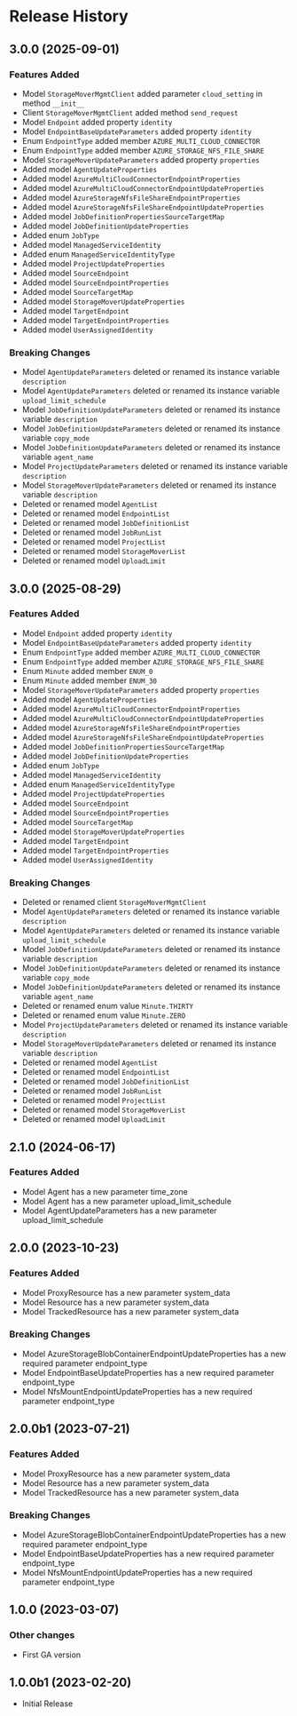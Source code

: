 # Release History

## 3.0.0 (2025-09-01)

### Features Added

  - Model `StorageMoverMgmtClient` added parameter `cloud_setting` in method `__init__`
  - Client `StorageMoverMgmtClient` added method `send_request`
  - Model `Endpoint` added property `identity`
  - Model `EndpointBaseUpdateParameters` added property `identity`
  - Enum `EndpointType` added member `AZURE_MULTI_CLOUD_CONNECTOR`
  - Enum `EndpointType` added member `AZURE_STORAGE_NFS_FILE_SHARE`
  - Model `StorageMoverUpdateParameters` added property `properties`
  - Added model `AgentUpdateProperties`
  - Added model `AzureMultiCloudConnectorEndpointProperties`
  - Added model `AzureMultiCloudConnectorEndpointUpdateProperties`
  - Added model `AzureStorageNfsFileShareEndpointProperties`
  - Added model `AzureStorageNfsFileShareEndpointUpdateProperties`
  - Added model `JobDefinitionPropertiesSourceTargetMap`
  - Added model `JobDefinitionUpdateProperties`
  - Added enum `JobType`
  - Added model `ManagedServiceIdentity`
  - Added enum `ManagedServiceIdentityType`
  - Added model `ProjectUpdateProperties`
  - Added model `SourceEndpoint`
  - Added model `SourceEndpointProperties`
  - Added model `SourceTargetMap`
  - Added model `StorageMoverUpdateProperties`
  - Added model `TargetEndpoint`
  - Added model `TargetEndpointProperties`
  - Added model `UserAssignedIdentity`

### Breaking Changes

  - Model `AgentUpdateParameters` deleted or renamed its instance variable `description`
  - Model `AgentUpdateParameters` deleted or renamed its instance variable `upload_limit_schedule`
  - Model `JobDefinitionUpdateParameters` deleted or renamed its instance variable `description`
  - Model `JobDefinitionUpdateParameters` deleted or renamed its instance variable `copy_mode`
  - Model `JobDefinitionUpdateParameters` deleted or renamed its instance variable `agent_name`
  - Model `ProjectUpdateParameters` deleted or renamed its instance variable `description`
  - Model `StorageMoverUpdateParameters` deleted or renamed its instance variable `description`
  - Deleted or renamed model `AgentList`
  - Deleted or renamed model `EndpointList`
  - Deleted or renamed model `JobDefinitionList`
  - Deleted or renamed model `JobRunList`
  - Deleted or renamed model `ProjectList`
  - Deleted or renamed model `StorageMoverList`
  - Deleted or renamed model `UploadLimit`

## 3.0.0 (2025-08-29)

### Features Added

  - Model `Endpoint` added property `identity`
  - Model `EndpointBaseUpdateParameters` added property `identity`
  - Enum `EndpointType` added member `AZURE_MULTI_CLOUD_CONNECTOR`
  - Enum `EndpointType` added member `AZURE_STORAGE_NFS_FILE_SHARE`
  - Enum `Minute` added member `ENUM_0`
  - Enum `Minute` added member `ENUM_30`
  - Model `StorageMoverUpdateParameters` added property `properties`
  - Added model `AgentUpdateProperties`
  - Added model `AzureMultiCloudConnectorEndpointProperties`
  - Added model `AzureMultiCloudConnectorEndpointUpdateProperties`
  - Added model `AzureStorageNfsFileShareEndpointProperties`
  - Added model `AzureStorageNfsFileShareEndpointUpdateProperties`
  - Added model `JobDefinitionPropertiesSourceTargetMap`
  - Added model `JobDefinitionUpdateProperties`
  - Added enum `JobType`
  - Added model `ManagedServiceIdentity`
  - Added enum `ManagedServiceIdentityType`
  - Added model `ProjectUpdateProperties`
  - Added model `SourceEndpoint`
  - Added model `SourceEndpointProperties`
  - Added model `SourceTargetMap`
  - Added model `StorageMoverUpdateProperties`
  - Added model `TargetEndpoint`
  - Added model `TargetEndpointProperties`
  - Added model `UserAssignedIdentity`

### Breaking Changes

  - Deleted or renamed client `StorageMoverMgmtClient`
  - Model `AgentUpdateParameters` deleted or renamed its instance variable `description`
  - Model `AgentUpdateParameters` deleted or renamed its instance variable `upload_limit_schedule`
  - Model `JobDefinitionUpdateParameters` deleted or renamed its instance variable `description`
  - Model `JobDefinitionUpdateParameters` deleted or renamed its instance variable `copy_mode`
  - Model `JobDefinitionUpdateParameters` deleted or renamed its instance variable `agent_name`
  - Deleted or renamed enum value `Minute.THIRTY`
  - Deleted or renamed enum value `Minute.ZERO`
  - Model `ProjectUpdateParameters` deleted or renamed its instance variable `description`
  - Model `StorageMoverUpdateParameters` deleted or renamed its instance variable `description`
  - Deleted or renamed model `AgentList`
  - Deleted or renamed model `EndpointList`
  - Deleted or renamed model `JobDefinitionList`
  - Deleted or renamed model `JobRunList`
  - Deleted or renamed model `ProjectList`
  - Deleted or renamed model `StorageMoverList`
  - Deleted or renamed model `UploadLimit`

## 2.1.0 (2024-06-17)

### Features Added

  - Model Agent has a new parameter time_zone
  - Model Agent has a new parameter upload_limit_schedule
  - Model AgentUpdateParameters has a new parameter upload_limit_schedule

## 2.0.0 (2023-10-23)

### Features Added

  - Model ProxyResource has a new parameter system_data
  - Model Resource has a new parameter system_data
  - Model TrackedResource has a new parameter system_data

### Breaking Changes

  - Model AzureStorageBlobContainerEndpointUpdateProperties has a new required parameter endpoint_type
  - Model EndpointBaseUpdateProperties has a new required parameter endpoint_type
  - Model NfsMountEndpointUpdateProperties has a new required parameter endpoint_type

## 2.0.0b1 (2023-07-21)

### Features Added

  - Model ProxyResource has a new parameter system_data
  - Model Resource has a new parameter system_data
  - Model TrackedResource has a new parameter system_data

### Breaking Changes

  - Model AzureStorageBlobContainerEndpointUpdateProperties has a new required parameter endpoint_type
  - Model EndpointBaseUpdateProperties has a new required parameter endpoint_type
  - Model NfsMountEndpointUpdateProperties has a new required parameter endpoint_type

## 1.0.0 (2023-03-07)

### Other changes

  - First GA version

## 1.0.0b1 (2023-02-20)

* Initial Release

